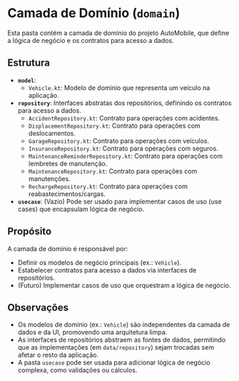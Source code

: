 # Camada de Domínio (`domain`)

Esta pasta contém a camada de domínio do projeto AutoMobile, que define a lógica de negócio e os contratos para acesso a dados.

## Estrutura
- **`model`**:
    - `Vehicle.kt`: Modelo de domínio que representa um veículo na aplicação.
- **`repository`**: Interfaces abstratas dos repositórios, definindo os contratos para acesso a dados.
    - `AccidentRepository.kt`: Contrato para operações com acidentes.
    - `DisplacementRepository.kt`: Contrato para operações com deslocamentos.
    - `GarageRepository.kt`: Contrato para operações com veículos.
    - `InsuranceRepository.kt`: Contrato para operações com seguros.
    - `MaintenanceReminderRepository.kt`: Contrato para operações com lembretes de manutenção.
    - `MaintenanceRepository.kt`: Contrato para operações com manutenções.
    - `RechargeRepository.kt`: Contrato para operações com reabastecimentos/cargas.
- **`usecase`**: (Vazio) Pode ser usado para implementar casos de uso (use cases) que encapsulam lógica de negócio.

## Propósito
A camada de domínio é responsável por:
- Definir os modelos de negócio principais (ex.: `Vehicle`).
- Estabelecer contratos para acesso a dados via interfaces de repositórios.
- (Futuro) Implementar casos de uso que orquestram a lógica de negócio.

## Observações
- Os modelos de domínio (ex.: `Vehicle`) são independentes da camada de dados e da UI, promovendo uma arquitetura limpa.
- As interfaces de repositórios abstraem as fontes de dados, permitindo que as implementações (em `data/repository`) sejam trocadas sem afetar o resto da aplicação.
- A pasta `usecase` pode ser usada para adicionar lógica de negócio complexa, como validações ou cálculos.